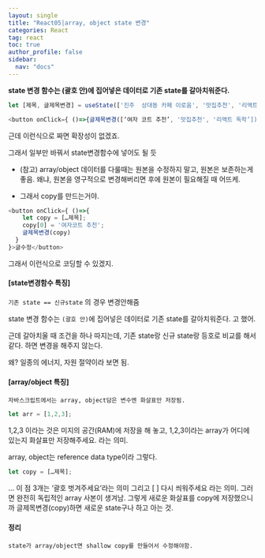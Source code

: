 ```yaml
---
layout: single
title: "React05|array, object state 변경"
categories: React
tag: react
toc: true
author_profile: false
sidebar:
  nav: "docs"
---
```


**state 변경 함수는 (괄호 안)에 집어넣은 데이터로 기존 state를 갈아치워준다.**

```js
let [제목, 글제목변경] = useState(['진주  상대동 카페 이로움', '맛집추천', '리액트 독학']);

<button onClick={ ()=>{글제목변경([‘여자 코트 추천’, '맛집추천', '리액트 독학’])} }>글수정</button>
```

근데 이런식으로 짜면 확장성이 없겠죠.
  
그래서 일부만 바꿔서 state변경함수에 넣어도 될 듯

- (참고) array/object 데이터를 다룰때는 원본을 수정하지 말고, 원본은 보존하는게 좋음. 왜냐, 원본을 영구적으로 변경해버리면 후에 원본이 필요해질 때 어뜨케.

- 그래서 copy를 만드는거야.
```js
<button onClick={ ()=>{
    let copy = […제목];
    copy[0] = '여자코트 추천';
    글제목변경(copy)
  } 
}>글수정</button>
```

그래서 이런식으로 코딩할 수 있겠지.

#### [state변경함수 특징]
`기존 state == 신규state` 의 경우 변경안해줌

state 변경 함수는 `(괄호 안)`에 집어넣은 데이터로 기존 state를 갈아치워준다.
고 했어.


근데 갈아치울 때 조건을 하나 따지는데,
기존 state랑 신규 state랑 등호로 비교를 해서 같다. 하면 변경을 해주지 않는다.


왜? 일종의 에너지, 자원 절약이라 보면 됨.


#### [array/object 특징]
    자바스크립트에서는 array, object담은 변수엔 화살표만 저장됨.
```js
let arr = [1,2,3];
```
1,2,3 이라는 것은 미지의 공간(RAM)에 저장을 해 놓고, 1,2,3이라는 array가 어디에 있는지 화살표만 저장해주세요. 라는 의미.


array, object는 reference data type이라 그렇다.
```js
let copy = […제목];
```
… 이 점 3개는 ‘괄호 벗겨주세요’라는 의미 그리고 [ ] 다시 씌워주세요 라는 의미.
그러면 완전히 독립적인 array 사본이 생겨남.
그렇게 새로운 화살표를 copy에 저장했으니까 글제목변경(copy)하면 새로운 state구나 하고 아는 것.


#### 정리 
    state가 array/object면 shallow copy를 만들어서 수정해야함.